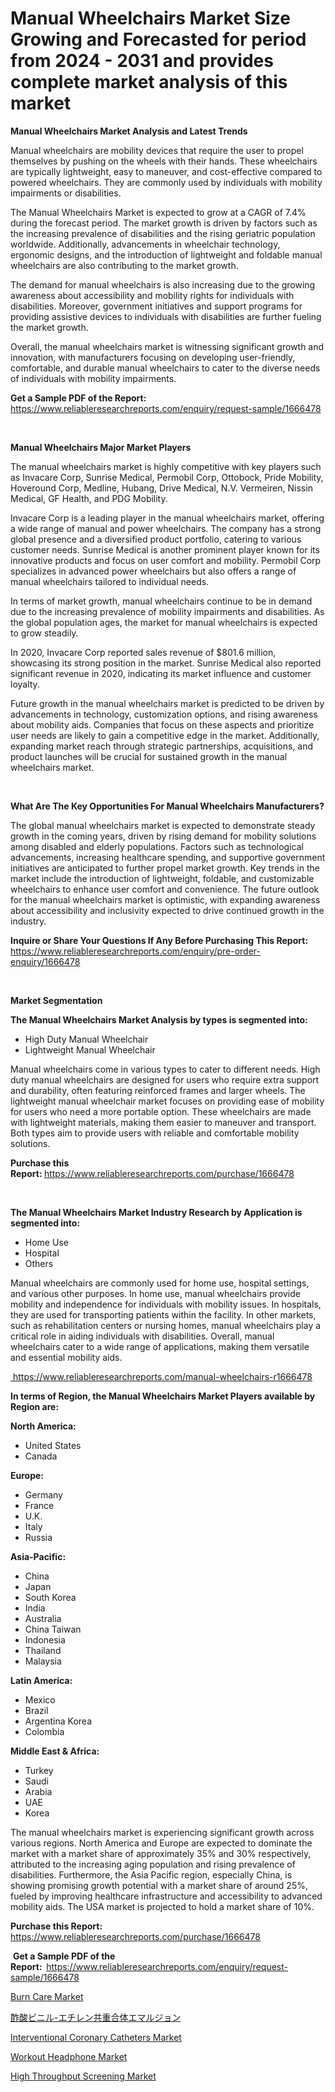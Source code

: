 <p><h1>Manual Wheelchairs Market Size Growing and Forecasted for period from 2024 - 2031 and provides complete market analysis of this market</h1></p><p><strong>Manual Wheelchairs Market Analysis and Latest Trends</strong></p>
<p><p>Manual wheelchairs are mobility devices that require the user to propel themselves by pushing on the wheels with their hands. These wheelchairs are typically lightweight, easy to maneuver, and cost-effective compared to powered wheelchairs. They are commonly used by individuals with mobility impairments or disabilities.</p><p>The Manual Wheelchairs Market is expected to grow at a CAGR of 7.4% during the forecast period. The market growth is driven by factors such as the increasing prevalence of disabilities and the rising geriatric population worldwide. Additionally, advancements in wheelchair technology, ergonomic designs, and the introduction of lightweight and foldable manual wheelchairs are also contributing to the market growth.</p><p>The demand for manual wheelchairs is also increasing due to the growing awareness about accessibility and mobility rights for individuals with disabilities. Moreover, government initiatives and support programs for providing assistive devices to individuals with disabilities are further fueling the market growth.</p><p>Overall, the manual wheelchairs market is witnessing significant growth and innovation, with manufacturers focusing on developing user-friendly, comfortable, and durable manual wheelchairs to cater to the diverse needs of individuals with mobility impairments.</p></p>
<p><strong>Get a Sample PDF of the Report:&nbsp;</strong> <a href="https://www.reliableresearchreports.com/enquiry/request-sample/1666478">https://www.reliableresearchreports.com/enquiry/request-sample/1666478</a></p>
<p>&nbsp;</p>
<p><strong>Manual Wheelchairs Major Market Players</strong></p>
<p><p>The manual wheelchairs market is highly competitive with key players such as Invacare Corp, Sunrise Medical, Permobil Corp, Ottobock, Pride Mobility, Hoveround Corp, Medline, Hubang, Drive Medical, N.V. Vermeiren, Nissin Medical, GF Health, and PDG Mobility.</p><p>Invacare Corp is a leading player in the manual wheelchairs market, offering a wide range of manual and power wheelchairs. The company has a strong global presence and a diversified product portfolio, catering to various customer needs. Sunrise Medical is another prominent player known for its innovative products and focus on user comfort and mobility. Permobil Corp specializes in advanced power wheelchairs but also offers a range of manual wheelchairs tailored to individual needs.</p><p>In terms of market growth, manual wheelchairs continue to be in demand due to the increasing prevalence of mobility impairments and disabilities. As the global population ages, the market for manual wheelchairs is expected to grow steadily.</p><p>In 2020, Invacare Corp reported sales revenue of $801.6 million, showcasing its strong position in the market. Sunrise Medical also reported significant revenue in 2020, indicating its market influence and customer loyalty.</p><p>Future growth in the manual wheelchairs market is predicted to be driven by advancements in technology, customization options, and rising awareness about mobility aids. Companies that focus on these aspects and prioritize user needs are likely to gain a competitive edge in the market. Additionally, expanding market reach through strategic partnerships, acquisitions, and product launches will be crucial for sustained growth in the manual wheelchairs market.</p></p>
<p>&nbsp;</p>
<p><strong>What Are The Key Opportunities For Manual Wheelchairs Manufacturers?</strong></p>
<p><p>The global manual wheelchairs market is expected to demonstrate steady growth in the coming years, driven by rising demand for mobility solutions among disabled and elderly populations. Factors such as technological advancements, increasing healthcare spending, and supportive government initiatives are anticipated to further propel market growth. Key trends in the market include the introduction of lightweight, foldable, and customizable wheelchairs to enhance user comfort and convenience. The future outlook for the manual wheelchairs market is optimistic, with expanding awareness about accessibility and inclusivity expected to drive continued growth in the industry.</p></p>
<p><strong>Inquire or Share Your Questions If Any Before Purchasing This Report:</strong> <a href="https://www.reliableresearchreports.com/enquiry/pre-order-enquiry/1666478">https://www.reliableresearchreports.com/enquiry/pre-order-enquiry/1666478</a></p>
<p>&nbsp;</p>
<p><strong>Market Segmentation</strong></p>
<p><strong>The Manual Wheelchairs Market Analysis by types is segmented into:</strong></p>
<p><ul><li>High Duty Manual Wheelchair</li><li>Lightweight Manual Wheelchair</li></ul></p>
<p><p>Manual wheelchairs come in various types to cater to different needs. High duty manual wheelchairs are designed for users who require extra support and durability, often featuring reinforced frames and larger wheels. The lightweight manual wheelchair market focuses on providing ease of mobility for users who need a more portable option. These wheelchairs are made with lightweight materials, making them easier to maneuver and transport. Both types aim to provide users with reliable and comfortable mobility solutions.</p></p>
<p><strong>Purchase this Report:&nbsp;</strong><a href="https://www.reliableresearchreports.com/purchase/1666478">https://www.reliableresearchreports.com/purchase/1666478</a></p>
<p>&nbsp;</p>
<p><strong>The Manual Wheelchairs Market Industry Research by Application is segmented into:</strong></p>
<p><ul><li>Home Use</li><li>Hospital</li><li>Others</li></ul></p>
<p><p>Manual wheelchairs are commonly used for home use, hospital settings, and various other purposes. In home use, manual wheelchairs provide mobility and independence for individuals with mobility issues. In hospitals, they are used for transporting patients within the facility. In other markets, such as rehabilitation centers or nursing homes, manual wheelchairs play a critical role in aiding individuals with disabilities. Overall, manual wheelchairs cater to a wide range of applications, making them versatile and essential mobility aids.</p></p>
<p><a href="https://www.reliableresearchreports.com/manual-wheelchairs-r1666478">&nbsp;https://www.reliableresearchreports.com/manual-wheelchairs-r1666478</a></p>
<p><strong>In terms of Region, the Manual Wheelchairs Market Players available by Region are:</strong></p>
<p>
    <p> <strong> North America: </strong>
        <ul>
            <li>United States</li>
            <li>Canada</li>
        </ul>
        </p> 
    <p> <strong> Europe: </strong>
        <ul>
            <li>Germany</li>
            <li>France</li>
            <li>U.K.</li>
            <li>Italy</li>
            <li>Russia</li>
        </ul>
        </p> 
    <p> <strong> Asia-Pacific: </strong>
        <ul>
            <li>China</li>
            <li>Japan</li>
            <li>South Korea</li>
            <li>India</li>
            <li>Australia</li>
            <li>China Taiwan</li>
            <li>Indonesia</li>
            <li>Thailand</li>
            <li>Malaysia</li>
        </ul>
        </p> 
    <p> <strong> Latin America: </strong>
        <ul>
            <li>Mexico</li>
            <li>Brazil</li>
            <li>Argentina Korea</li>
            <li>Colombia</li>
        </ul>
        </p> 
    <p> <strong> Middle East & Africa: </strong>
        <ul>
            <li>Turkey</li>
            <li>Saudi</li>
            <li>Arabia</li>
            <li>UAE</li>
            <li>Korea</li>
        </ul>
    </p>
    </p>
<p><p>The manual wheelchairs market is experiencing significant growth across various regions. North America and Europe are expected to dominate the market with a market share of approximately 35% and 30% respectively, attributed to the increasing aging population and rising prevalence of disabilities. Furthermore, the Asia Pacific region, especially China, is showing promising growth potential with a market share of around 25%, fueled by improving healthcare infrastructure and accessibility to advanced mobility aids. The USA market is projected to hold a market share of 10%.</p></p>
<p><strong>Purchase this Report: </strong><a href="https://www.reliableresearchreports.com/purchase/1666478">https://www.reliableresearchreports.com/purchase/1666478</a></p>
<p>&nbsp;<strong>Get a Sample PDF of the Report:&nbsp;&nbsp;</strong><a href="https://www.reliableresearchreports.com/enquiry/request-sample/1666478">https://www.reliableresearchreports.com/enquiry/request-sample/1666478</a></p>
<p><strong></strong></p>
<p><p><a href="https://github.com/Gilanghao0/Market-Research-Report-List-1/blob/main/burn-care-market.md">Burn Care Market</a></p><p><a href="https://github.com/DanykaKilback/Market-Research-Report-List-1/blob/main/5681051171758.md">酢酸ビニル-エチレン共重合体エマルジョン</a></p><p><a href="https://www.linkedin.com/pulse/insights-interventional-coronary-catheters-market-players-11f7e?trackingId=T7riRBF1C1uvFc30WOmDdA%3D%3D">Interventional Coronary Catheters Market</a></p><p><a href="https://www.linkedin.com/pulse/evaluating-global-workout-headphone-market-trends-growth-opportunities-kxzfe?trackingId=ZXXj7IQFy2wHVT7mS4nUQA%3D%3D">Workout Headphone Market</a></p><p><a href="https://github.com/YashRP12/Market-Research-Report-List-5/blob/main/high-throughput-screening-market.md">High Throughput Screening Market</a></p></p>